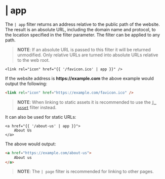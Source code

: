 # | app

The `| app` filter returns an address relative to the public path of the website. The result is an absolute URL, including the domain name and protocol, to the location specified in the filter parameter. The filter can be applied to any path.

>**NOTE**: If an absolute URL is passed to this filter it will be returned unmodified. Only relative URLs are turned into absolute URLs relative to the web root.

```twig
<link rel="icon" href="{{ '/favicon.ico' | app }}" />
```

If the website address is __https://example.com__ the above example would output the following:

```html
<link rel="icon" href="https://example.com/favicon.ico" />
```

>**NOTE**: When linking to static assets it is recommended to use the [`| asset`](filter-asset) filter instead.

It can also be used for static URLs:

```twig
<a href="{{ '/about-us' | app }}">
    About Us
</a>
```

The above would output:

```html
<a href="https://example.com/about-us">
    About us
</a>
```

> **NOTE**: The `| page` filter is recommended for linking to other pages.
